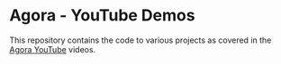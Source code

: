 # Agora - YouTube Demos

This repository contains the code to various projects as covered in the [Agora YouTube](https://www.youtube.com/channel/UCjPZukasIgWoB4HBHga5CGA) videos. 